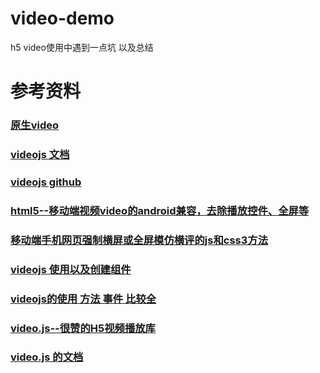 # video-demo
h5 video使用中遇到一点坑 以及总结

# 参考资料

### [原生video](http://gaoxuefeng.com/2016/05/19/html5%E7%9A%84video%E4%BA%8B%E4%BB%B6%E5%AD%A6%E4%B9%A0%E6%89%8B%E6%9C%AD/)

### [videojs 文档](http://docs.videojs.com/tutorial-options.html#poster)

### [videojs github](https://github.com/videojs/video.js)

### [html5--移动端视频video的android兼容，去除播放控件、全屏等](https://segmentfault.com/a/1190000006857675)

### [移动端手机网页强制横屏或全屏模仿横评的js和css3方法](http://blog.csdn.net/xiaoxiaohai0000/article/details/77336513)

### [videojs 使用以及创建组件](http://www.cnblogs.com/afrog/p/6689179.html)

### [videojs的使用  方法 事件 比较全](http://coderlt.coding.me/2016/02/26/videojs-readme/)

### [video.js--很赞的H5视频播放库](http://www.cnblogs.com/stoneniqiu/p/5807568.html)

### [video.js 的文档](http://videojs.com/getting-started/#download-cdn)
